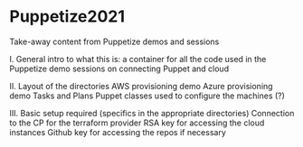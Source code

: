 # Puppetize2021
Take-away content from Puppetize demos and sessions

I.  General intro to what this is: a container for all the code used in the Puppetize demo sessions on connecting Puppet and cloud

II. Layout of the directories
      AWS provisioning demo
      Azure provisioning demo
      Tasks and Plans
      Puppet classes used to configure the machines (?)
      
III. Basic setup required (specifics in the appropriate directories)
      Connection to the CP for the terraform provider
      RSA key for accessing the cloud instances
      Github key for accessing the repos if necessary
      
      
